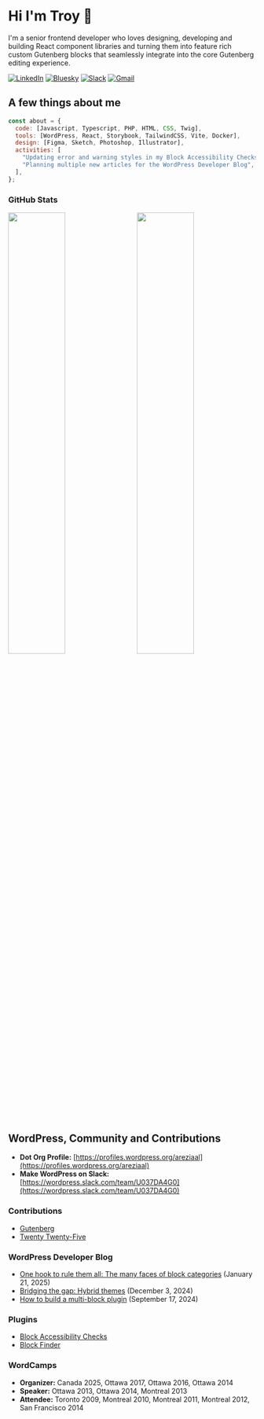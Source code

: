 # Hi I'm Troy 👋

I'm a senior frontend developer who loves designing, developing and building React component libraries and turning them into feature rich custom Gutenberg blocks that seamlessly integrate into the core Gutenberg editing experience.

[![LinkedIn](https://img.shields.io/badge/linkedin-%230077B5.svg?style=for-the-badge&logo=linkedin&logoColor=white)](https://www.linkedin.com/in/troychaplin/)
[![Bluesky](https://img.shields.io/badge/Bluesky-0285FF?style=for-the-badge&logo=Bluesky&logoColor=white)](https://bsky.app/profile/troychaplin.bsky.social)
[![Slack](https://img.shields.io/badge/Slack-4A154B?style=for-the-badge&logo=slack&logoColor=white)](https://wordpress.slack.com/team/U037DA4G0)
[![Gmail](https://img.shields.io/badge/Gmail-D14836?style=for-the-badge&logo=gmail&logoColor=white)](mailto:troy.chaplin@gmail.com)

## A few things about me

```javascript
const about = {
  code: [Javascript, Typescript, PHP, HTML, CSS, Twig],
  tools: [WordPress, React, Storybook, TailwindCSS, Vite, Docker],
  design: [Figma, Sketch, Photoshop, Illustrator],
  activities: [
    "Updating error and warning styles in my Block Accessibility Checks plugin",
    "Planning multiple new articles for the WordPress Developer Blog",
  ],
};
```

### GitHub Stats

<div>
  <img align="left" width="48%" align="top" src="https://streak-stats.demolab.com/?user=troychaplin&theme=react&border=61dafb" />
  <img align="right" width="48%" src="https://github-readme-stats.vercel.app/api?username=troychaplin&show_icons=true&theme=react&border_color=61dafb" />
</div>

## WordPress, Community and Contributions

- **Dot Org Profile:** [https://profiles.wordpress.org/areziaal](https://profiles.wordpress.org/areziaal)
- **Make WordPress on Slack:** [https://wordpress.slack.com/team/U037DA4G0](https://wordpress.slack.com/team/U037DA4G0)

### Contributions

- [Gutenberg](https://github.com/wordpress/gutenberg)
- [Twenty Twenty-Five](https://github.com/wordpress/twentytwentyfive)

### WordPress Developer Blog

- [One hook to rule them all: The many faces of block categories](https://developer.wordpress.org/news/2025/01/one-hook-to-rule-them-all-the-many-faces-of-block-categories/) (January 21, 2025)
- [Bridging the gap: Hybrid themes](https://developer.wordpress.org/news/2024/12/bridging-the-gap-hybrid-themes/) (December 3, 2024)
- [How to build a multi-block plugin](https://developer.wordpress.org/news/2024/09/how-to-build-a-multi-block-plugin/) (September 17, 2024)

### Plugins

- [Block Accessibility Checks](https://wordpress.org/plugins/block-accessibility-checks/)
- [Block Finder](https://wordpress.org/plugins/block-finder/)

### WordCamps

- **Organizer:** Canada 2025, Ottawa 2017, Ottawa 2016, Ottawa 2014
- **Speaker:** Ottawa 2013, Ottawa 2014, Montreal 2013
- **Attendee:** Toronto 2009, Montreal 2010, Montreal 2011, Montreal 2012, San Francisco 2014
